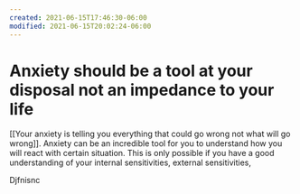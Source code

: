 ```yaml
---
created: 2021-06-15T17:46:30-06:00
modified: 2021-06-15T20:02:24-06:00
---
```


# Anxiety should be a tool at your disposal not an impedance to your life

[[Your anxiety is telling you everything that could go wrong not what will go wrong]]. Anxiety can be an incredible tool for you to understand how you will react with certain situation. This is only possible if you have a good understanding of your internal sensitivities, external sensitivities,

Djfnisnc
